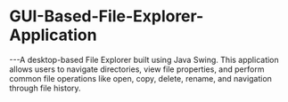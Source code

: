 # GUI-Based-File-Explorer-Application
---A desktop-based File Explorer built using Java Swing. This application allows users to navigate directories, view file properties, and perform common file operations like open, copy, delete, rename, and navigation through file history.
